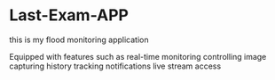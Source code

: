 ﻿# Last-Exam-APP
this is my flood monitoring application
<tr> Equipped with features such as </tr> 
  <td> real-time monitoring </td>
  <td> controlling </td>
  <td> image capturing </td>
  <td> history tracking </td>
  <td> notifications </td>
  <td> live stream access </td>
  
